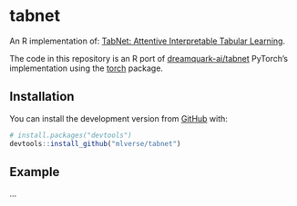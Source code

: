 
<!-- README.md is generated from README.Rmd. Please edit that file -->

# tabnet

<!-- badges: start -->

<!-- badges: end -->

An R implementation of: [TabNet: Attentive Interpretable Tabular
Learning](https://arxiv.org/abs/1908.07442).

The code in this repository is an R port of
[dreamquark-ai/tabnet](https://github.com/dreamquark-ai/tabnet)
PyTorch’s implementation using the
[torch](https://github.com/mlverse/torch) package.

## Installation

You can install the development version from
[GitHub](https://github.com/) with:

``` r
# install.packages("devtools")
devtools::install_github("mlverse/tabnet")
```

## Example

…
